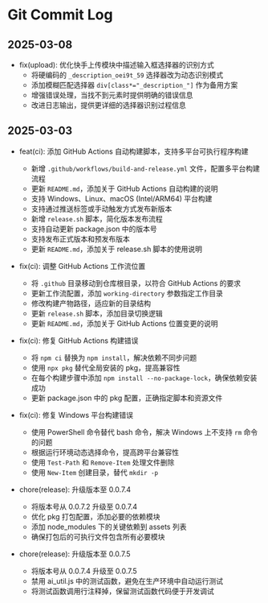 # Git Commit Log

## 2025-03-08
- fix(upload): 优化快手上传模块中描述输入框选择器的识别方式
  - 将硬编码的 `_description_oei9t_59` 选择器改为动态识别模式
  - 添加模糊匹配选择器 `div[class*="_description_"]` 作为备用方案
  - 增强错误处理，当找不到元素时提供明确的错误信息
  - 改进日志输出，提供更详细的选择器识别过程信息

## 2025-03-03
- feat(ci): 添加 GitHub Actions 自动构建脚本，支持多平台可执行程序构建
  - 新增 `.github/workflows/build-and-release.yml` 文件，配置多平台构建流程
  - 更新 `README.md`，添加关于 GitHub Actions 自动构建的说明
  - 支持 Windows、Linux、macOS (Intel/ARM64) 平台构建
  - 支持通过推送标签或手动触发方式发布新版本
  - 新增 `release.sh` 脚本，简化版本发布流程
  - 支持自动更新 package.json 中的版本号
  - 支持发布正式版本和预发布版本
  - 更新 `README.md`，添加关于 release.sh 脚本的使用说明

- fix(ci): 调整 GitHub Actions 工作流位置
  - 将 `.github` 目录移动到仓库根目录，以符合 GitHub Actions 的要求
  - 更新工作流配置，添加 `working-directory` 参数指定工作目录
  - 修改构建产物路径，适应新的目录结构
  - 更新 `release.sh` 脚本，添加目录切换逻辑
  - 更新 `README.md`，添加关于 GitHub Actions 位置变更的说明

- fix(ci): 修复 GitHub Actions 构建错误
  - 将 `npm ci` 替换为 `npm install`，解决依赖不同步问题
  - 使用 `npx pkg` 替代全局安装的 pkg，提高兼容性
  - 在每个构建步骤中添加 `npm install --no-package-lock`，确保依赖安装成功
  - 更新 package.json 中的 pkg 配置，正确指定脚本和资源文件

- fix(ci): 修复 Windows 平台构建错误
  - 使用 PowerShell 命令替代 bash 命令，解决 Windows 上不支持 `rm` 命令的问题
  - 根据运行环境动态选择命令，提高跨平台兼容性
  - 使用 `Test-Path` 和 `Remove-Item` 处理文件删除
  - 使用 `New-Item` 创建目录，替代 `mkdir -p`

- chore(release): 升级版本至 0.0.7.4
  - 将版本号从 0.0.7.2 升级至 0.0.7.4
  - 优化 pkg 打包配置，添加必要的依赖模块
  - 添加 node_modules 下的关键依赖到 assets 列表
  - 确保打包后的可执行文件包含所有必要模块

- chore(release): 升级版本至 0.0.7.5
  - 将版本号从 0.0.7.4 升级至 0.0.7.5
  - 禁用 ai_util.js 中的测试函数，避免在生产环境中自动运行测试
  - 将测试函数调用行注释掉，保留测试函数代码便于开发调试
